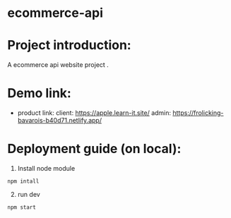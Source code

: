 # ecommerce-api


# Project introduction:
A ecommerce api website project .
 
# Demo link:
- product link:
client: https://apple.learn-it.site/
admin: https://frolicking-bavarois-b40d71.netlify.app/
# Deployment guide (on local):
1. Install node module 
```
npm intall
```
2. run dev
```
npm start
